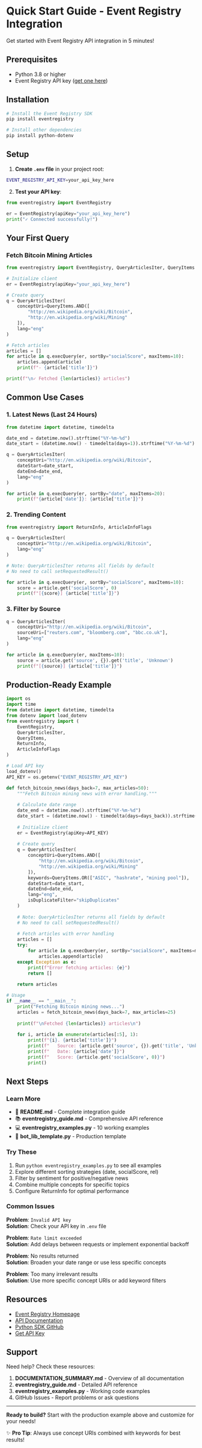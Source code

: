# Quick Start Guide - Event Registry Integration

Get started with Event Registry API integration in 5 minutes!

## Prerequisites

- Python 3.8 or higher
- Event Registry API key ([get one here](https://eventregistry.org/))

## Installation

```bash
# Install the Event Registry SDK
pip install eventregistry

# Install other dependencies
pip install python-dotenv
```

## Setup

1. **Create `.env` file** in your project root:

```bash
EVENT_REGISTRY_API_KEY=your_api_key_here
```

2. **Test your API key**:

```python
from eventregistry import EventRegistry

er = EventRegistry(apiKey="your_api_key_here")
print("✓ Connected successfully!")
```

## Your First Query

### Fetch Bitcoin Mining Articles

```python
from eventregistry import EventRegistry, QueryArticlesIter, QueryItems

# Initialize client
er = EventRegistry(apiKey="your_api_key_here")

# Create query
q = QueryArticlesIter(
    conceptUri=QueryItems.AND([
        "http://en.wikipedia.org/wiki/Bitcoin",
        "http://en.wikipedia.org/wiki/Mining"
    ]),
    lang="eng"
)

# Fetch articles
articles = []
for article in q.execQuery(er, sortBy="socialScore", maxItems=10):
    articles.append(article)
    print(f"- {article['title']}")

print(f"\n✓ Fetched {len(articles)} articles")
```

## Common Use Cases

### 1. Latest News (Last 24 Hours)

```python
from datetime import datetime, timedelta

date_end = datetime.now().strftime("%Y-%m-%d")
date_start = (datetime.now() - timedelta(days=1)).strftime("%Y-%m-%d")

q = QueryArticlesIter(
    conceptUri="http://en.wikipedia.org/wiki/Bitcoin",
    dateStart=date_start,
    dateEnd=date_end,
    lang="eng"
)

for article in q.execQuery(er, sortBy="date", maxItems=20):
    print(f"{article['date']}: {article['title']}")
```

### 2. Trending Content

```python
from eventregistry import ReturnInfo, ArticleInfoFlags

q = QueryArticlesIter(
    conceptUri="http://en.wikipedia.org/wiki/Bitcoin",
    lang="eng"
)

# Note: QueryArticlesIter returns all fields by default
# No need to call setRequestedResult()

for article in q.execQuery(er, sortBy="socialScore", maxItems=10):
    score = article.get('socialScore', 0)
    print(f"[{score}] {article['title']}")
```

### 3. Filter by Source

```python
q = QueryArticlesIter(
    conceptUri="http://en.wikipedia.org/wiki/Bitcoin",
    sourceUri=["reuters.com", "bloomberg.com", "bbc.co.uk"],
    lang="eng"
)

for article in q.execQuery(er, maxItems=10):
    source = article.get('source', {}).get('title', 'Unknown')
    print(f"[{source}] {article['title']}")
```

## Production-Ready Example

```python
import os
import time
from datetime import datetime, timedelta
from dotenv import load_dotenv
from eventregistry import (
    EventRegistry,
    QueryArticlesIter,
    QueryItems,
    ReturnInfo,
    ArticleInfoFlags
)

# Load API key
load_dotenv()
API_KEY = os.getenv("EVENT_REGISTRY_API_KEY")

def fetch_bitcoin_news(days_back=7, max_articles=50):
    """Fetch Bitcoin mining news with error handling."""
    
    # Calculate date range
    date_end = datetime.now().strftime("%Y-%m-%d")
    date_start = (datetime.now() - timedelta(days=days_back)).strftime("%Y-%m-%d")
    
    # Initialize client
    er = EventRegistry(apiKey=API_KEY)
    
    # Create query
    q = QueryArticlesIter(
        conceptUri=QueryItems.AND([
            "http://en.wikipedia.org/wiki/Bitcoin",
            "http://en.wikipedia.org/wiki/Mining"
        ]),
        keywords=QueryItems.OR(["ASIC", "hashrate", "mining pool"]),
        dateStart=date_start,
        dateEnd=date_end,
        lang="eng",
        isDuplicateFilter="skipDuplicates"
    )
    
    # Note: QueryArticlesIter returns all fields by default
    # No need to call setRequestedResult()
    
    # Fetch articles with error handling
    articles = []
    try:
        for article in q.execQuery(er, sortBy="socialScore", maxItems=max_articles):
            articles.append(article)
    except Exception as e:
        print(f"Error fetching articles: {e}")
        return []
    
    return articles

# Usage
if __name__ == "__main__":
    print("Fetching Bitcoin mining news...")
    articles = fetch_bitcoin_news(days_back=7, max_articles=25)
    
    print(f"\nFetched {len(articles)} articles\n")
    
    for i, article in enumerate(articles[:5], 1):
        print(f"{i}. {article['title']}")
        print(f"   Source: {article.get('source', {}).get('title', 'Unknown')}")
        print(f"   Date: {article['date']}")
        print(f"   Score: {article.get('socialScore', 0)}")
        print()
```

## Next Steps

### Learn More
- 📖 **README.md** - Complete integration guide
- 📚 **eventregistry_guide.md** - Comprehensive API reference
- 💻 **eventregistry_examples.py** - 10 working examples
- 🔧 **bot_lib_template.py** - Production template

### Try These
1. Run `python eventregistry_examples.py` to see all examples
2. Explore different sorting strategies (date, socialScore, rel)
3. Filter by sentiment for positive/negative news
4. Combine multiple concepts for specific topics
5. Configure ReturnInfo for optimal performance

### Common Issues

**Problem**: `Invalid API key`  
**Solution**: Check your API key in `.env` file

**Problem**: `Rate limit exceeded`  
**Solution**: Add delays between requests or implement exponential backoff

**Problem**: No results returned  
**Solution**: Broaden your date range or use less specific concepts

**Problem**: Too many irrelevant results  
**Solution**: Use more specific concept URIs or add keyword filters

## Resources

- [Event Registry Homepage](https://eventregistry.org/)
- [API Documentation](https://eventregistry.org/documentation)
- [Python SDK GitHub](https://github.com/EventRegistry/event-registry-python)
- [Get API Key](https://eventregistry.org/register)

## Support

Need help? Check these resources:
1. **DOCUMENTATION_SUMMARY.md** - Overview of all documentation
2. **eventregistry_guide.md** - Detailed API reference
3. **eventregistry_examples.py** - Working code examples
4. GitHub Issues - Report problems or ask questions

---

**Ready to build?** Start with the production example above and customize for your needs!

✨ **Pro Tip**: Always use concept URIs combined with keywords for best results!

